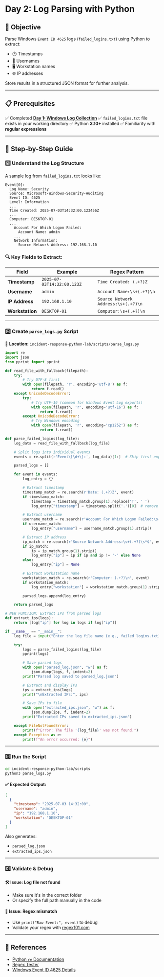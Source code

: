 # Day 2: Log Parsing with Python

## 🎯 **Objective**

Parse Windows `Event ID 4625` logs (`failed_logins.txt`) using Python to extract:

* 🕒 Timestamps
* 👤 Usernames
* 🖥️ Workstation names
* 🌐 IP addresses

Store results in a structured JSON format for further analysis.

---

## 📋 **Prerequisites**

✅ Completed [**Day 1: Windows Log Collection**](/incident-response-python-lab/guide/day1_windows_log_collection.md)
✅ `failed_logins.txt` file exists in your working directory
✅ Python **3.10+** installed
✅ Familiarity with **regular expressions**

---

## 📝 **Step-by-Step Guide**

### 1️⃣ Understand the Log Structure

A sample log from `failed_logins.txt` looks like:

```
Event[0]:
  Log Name: Security
  Source: Microsoft-Windows-Security-Auditing
  Event ID: 4625
  Level: Information
  ...
  Time Created: 2025-07-03T14:32:00.123456Z
  ...
  Computer: DESKTOP-01
  ...
    Account For Which Logon Failed:
      Account Name: admin
    ...
    Network Information:
      Source Network Address: 192.168.1.10
```

### 🔍 Key Fields to Extract:

| Field           | Example                    | Regex Pattern                       |
| --------------- | -------------------------- | ----------------------------------- |
| **Timestamp**   | `2025-07-03T14:32:00.123Z` | `Time Created: (.+?)Z`              |
| **Username**    | `admin`                    | `Account Name:\s+(.+?)\n`           |
| **IP Address**  | `192.168.1.10`             | `Source Network Address:\s+(.+?)\n` |
| **Workstation** | `DESKTOP-01`               | `Computer:\s+(.+?)\n`               |

---

### 2️⃣ Create `parse_logs.py` Script

📁 **Location:** `incident-response-python-lab/scripts/parse_logs.py`

```python
import re
import json
from pprint import pprint

def read_file_with_fallback(filepath):
    try:
        # Try UTF-8 first
        with open(filepath, 'r', encoding='utf-8') as f:
            return f.read()
    except UnicodeDecodeError:
        try:
            # Try UTF-16 (common for Windows Event Log exports)
            with open(filepath, 'r', encoding='utf-16') as f:
                return f.read()
        except UnicodeDecodeError:
            # Try Windows encoding
            with open(filepath, 'r', encoding='cp1252') as f:
                return f.read()

def parse_failed_logins(log_file):
    log_data = read_file_with_fallback(log_file)

    # Split logs into individual events
    events = re.split(r'Event\[\d+\]:', log_data)[1:]  # Skip first empty split

    parsed_logs = []

    for event in events:
        log_entry = {}

        # Extract timestamp
        timestamp_match = re.search(r'Date: (.+?)Z', event)
        if timestamp_match:
            timestamp = timestamp_match.group(1).replace('T', ' ')
            log_entry["timestamp"] = timestamp.split('.')[0]  # remove microseconds

        # Extract username
        username_match = re.search(r'Account For Which Logon Failed:\s+.*?Account Name:\s+(.+?)\n', event, re.DOTALL)
        if username_match:
            log_entry["username"] = username_match.group(1).strip()

        # Extract IP address
        ip_match = re.search(r'Source Network Address:\s+(.+?)\s*$', event, re.MULTILINE)
        if ip_match:
            ip = ip_match.group(1).strip()
            log_entry["ip"] = ip if ip and ip != '-' else None
        else:
            log_entry["ip"] = None

        # Extract workstation name
        workstation_match = re.search(r'Computer: (.+?)\n', event)
        if workstation_match:
            log_entry["workstation"] = workstation_match.group(1).strip()

        parsed_logs.append(log_entry)

    return parsed_logs

# NEW FUNCTION: Extract IPs from parsed logs
def extract_ips(logs):
    return [log["ip"] for log in logs if log["ip"]]

if __name__ == "__main__":
    log_file = input("Enter the log file name (e.g., failed_logins.txt): ").strip()

    try:
        logs = parse_failed_logins(log_file)
        pprint(logs)

        # Save parsed logs
        with open("parsed_log.json", "w") as f:
            json.dump(logs, f, indent=2)
        print("Parsed log saved to parsed_log.json")

        # Extract and display IPs
        ips = extract_ips(logs)
        print("\nExtracted IPs:", ips)

        # Save IPs to file
        with open("extracted_ips.json", "w") as f:
            json.dump(ips, f, indent=2)
        print("Extracted IPs saved to extracted_ips.json")

    except FileNotFoundError:
        print(f"Error: The file '{log_file}' was not found.")
    except Exception as e:
        print(f"An error occurred: {e}")
```

---

### 3️⃣ Run the Script

```bash
cd incident-response-python-lab/scripts
python3 parse_logs.py
```

#### ✅ Expected Output:

```json
[
  {
    "timestamp": "2025-07-03 14:32:00",
    "username": "admin",
    "ip": "192.168.1.10",
    "workstation": "DESKTOP-01"
  }
]
```

Also generates:

* `parsed_log.json`
* `extracted_ips.json`

---

### 4️⃣ Validate & Debug

#### 🛠️ Issue: Log file not found

* Make sure it's in the correct folder
* Or specify the full path manually in the code

#### 🧪 Issue: Regex mismatch

* Use `print("Raw Event:", event)` to debug
* Validate your regex with [regex101.com](https://regex101.com)

---

## 🔗 References

* [Python `re` Documentation](https://docs.python.org/3/library/re.html)
* [Regex Tester](https://regex101.com)
* [Windows Event ID 4625 Details](https://learn.microsoft.com/en-us/windows/security/threat-protection/auditing/event-4625)
